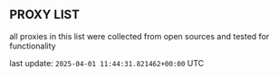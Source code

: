 ## PROXY LIST

all proxies in this list were collected from open sources and tested for functionality

last update: `2025-04-01 11:44:31.821462+00:00` UTC
